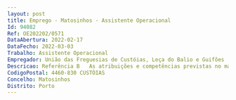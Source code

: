 ```yaml
--- 
layout: post
title: Emprego - Matosinhos - Assistente Operacional
Id: 94082
Ref: OE202202/0571
DataAbertura: 2022-02-17
DataFecho: 2022-03-03
Trabalho: Assistente Operacional
Empregador: União das Freguesias de Custóias, Leça do Balio e Guifões
Descricao: Referência B   As atribuições e competências previstas no mapa de pessoal, para o ano de 2022, da União de Freguesias de Custóias, Leça do Balio e Guifões na carreira e categoria de Assistente Operacional (área de Serviço Administrativo), nomeadamente, apoio à execução de atividades inseridas no serviço administrativo da União de Freguesias, tais como, atendimento ao público e elaboração de documentação, assim como apoio às tarefas administrativas e de fiscalização das feiras semanais. Apoio no atendimento ao público do Espaço Cidadão da União de Freguesias de Custóias, Leça do Balio e Guifões de acordo com o protocolo celebrado entre a União de Freguesias e a Agência para a Modernização Administrativa (AMA). Apoio no atendimento ao público e de aprovisionamento do Posto de Correios da União de Freguesias de Custóias, Leça do Balio e Guifões de acordo com o protocolo celebrado entre a Freguesia e os CTT – Correios de Portugal, S.A., conjugado com o conteúdo funcional no anexo à LTFP, ao qual corresponde o grau 1 de complexidade funcional.
CodigoPostal: 4460-830 CUSTÓIAS
Concelho: Matosinhos
Distrito: Porto
--- 
```

